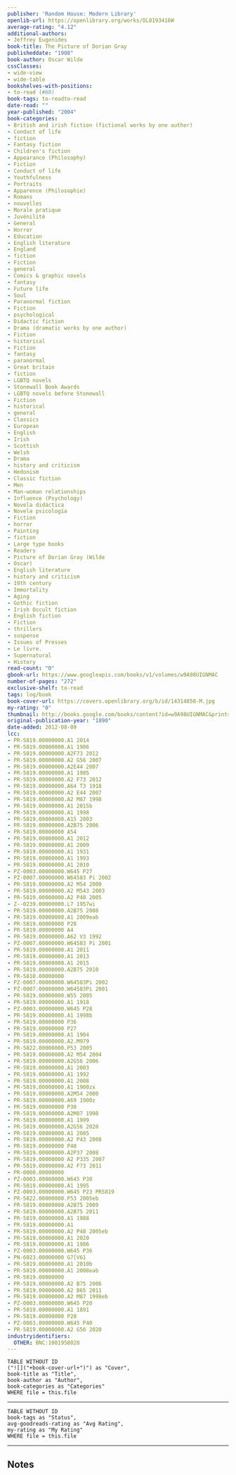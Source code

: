 ```yaml
---
publisher: 'Random House: Modern Library'
openlib-url: https://openlibrary.org/works/OL8193416W
average-rating: "4.12"
additional-authors:
- Jeffrey Eugenides
book-title: The Picture of Dorian Gray
publisheddate: "1908"
book-author: Oscar Wilde
cssClasses:
- wide-view
- wide-table
bookshelves-with-positions:
- to-read (#60)
book-tags: to-readto-read
date-read: ""
year-published: "2004"
book-categories:
- British and irish fiction (fictional works by one author)
- Conduct of life
- fiction
- Fantasy fiction
- Children's fiction
- Appearance (Philosophy)
- Fiction
- Conduct of life
- Youthfulness
- Portraits
- Apparence (Philosophie)
- Romans
- nouvelles
- Morale pratique
- Juvénilité
- General
- Horror
- Education
- English literature
- England
- fiction
- Fiction
- general
- Comics & graphic novels
- fantasy
- Future life
- Soul
- Paranormal fiction
- Fiction
- psychological
- Didactic fiction
- Drama (dramatic works by one author)
- Fiction
- historical
- Fiction
- fantasy
- paranormal
- Great britain
- fiction
- LGBTQ novels
- Stonewall Book Awards
- LGBTQ novels before Stonewall
- Fiction
- historical
- general
- Classics
- European
- English
- Irish
- Scottish
- Welsh
- Drama
- history and criticism
- Hedonism
- Classic fiction
- Men
- Man-woman relationships
- Influence (Psychology)
- Novela didáctica
- Novela psicología
- Fiction
- horror
- Painting
- fiction
- Large type books
- Readers
- Picture of Dorian Gray (Wilde
- Oscar)
- English literature
- history and criticism
- 19th century
- Immortality
- Aging
- Gothic fiction
- Irish Occult fiction
- English fiction
- Fiction
- thrillers
- suspense
- Issues of Presses
- Le livre.
- Supernatural
- History
read-count: "0"
gbook-url: https://www.googleapis.com/books/v1/volumes/w9A98UIGNMAC
number-of-pages: "272"
exclusive-shelf: to-read
tags: log/book
book-cover-url: https://covers.openlibrary.org/b/id/14314858-M.jpg
my-rating: "0"
thumbnail: http://books.google.com/books/content?id=w9A98UIGNMAC&printsec=frontcover&img=1&zoom=1&edge=curl&source=gbs_api
original-publication-year: "1890"
date-added: 2012-08-09
lcc:
- PR-5819.00000000.A1 2014
- PR-5819.00000000.A1 1906
- PR-5819.00000000.A2F73 2012
- PR-5819.00000000.A2 G56 2007
- PR-5819.00000000.A2E44 2007
- PR-5819.00000000.A1 1985
- PR-5819.00000000.A2 F73 2012
- PR-5819.00000000.A64 T3 1918
- PR-5819.00000000.A2 E44 2007
- PR-5819.00000000.A2 M87 1998
- PR-5819.00000000.A1 2015b
- PR-5819.00000000.A1 1998
- PR-5819.00000000.A15 2003
- PR-5819.00000000.A2B75 2006
- PR-5819.00000000 A54
- PR-5819.00000000.A1 2012
- PR-5819.00000000.A1 2009
- PR-5819.00000000.A1 1931
- PR-5819.00000000.A1 1993
- PR-5819.00000000.A1 2010
- PZ-0003.00000000.W645 P27
- PZ-0007.00000000.W64583 Pi 2002
- PR-5819.00000000.A2 M54 2000
- PR-5819.00000000.A2 M543 2003
- PR-5819.00000000.A2 P48 2005
- Z--0239.00000000.L7 1957wi
- PR-5819.00000000.A2B75 2008
- PR-5819.00000000.A1 2009eab
- PR-5819.00000000 P28
- PR-5819.00000000 A4
- PR-5819.00000000.A62 V3 1992
- PZ-0007.00000000.W64583 Pi 2001
- PR-5819.00000000.A1 2011
- PR-5819.00000000.A1 2013
- PR-5819.00000000.A1 2015
- PR-5819.00000000.A2B75 2010
- PR-5810.00000000
- PZ-0007.00000000.W64583Pi 2002
- PZ-0007.00000000.W64583Pi 2001
- PR-5819.00000000.W55 2005
- PR-5819.00000000.A1 1918
- PZ-0003.00000000.W645 P28
- PR-5819.00000000.A1 1998b
- PR-5819.00000000 P36
- PR-5819.00000000 P27
- PR-5819.00000000.A1 1904
- PR-5819.00000000.A2.M979
- PR-5822.00000000.P53 2005
- PR-5819.00000000.A2 M54 2004
- PR-5819.00000000.A2G56 2006
- PR-5819.00000000.A1 2003
- PR-5819.00000000.A1 1992
- PR-5819.00000000.A1 2008
- PR-5819.00000000.A1 1900zx
- PR-5819.00000000.A2M54 2000
- PR-5819.00000000.A69 1900z
- PR-5819.00000000 P30
- PR-5819.00000000.A2M87 1998
- PR-5819.00000000.A1 1999
- PR-5819.00000000.A2G56 2020
- PR-5819.00000000.A1 2005
- PR-5819.00000000.A2 P43 2008
- PR-5819.00000000 P40
- PR-5819.00000000.A2P37 2008
- PR-5819.00000000 A2 P335 2007
- PR-5819.00000000.A2 F73 2011
- PR-0000.00000000
- PZ-0003.00000000.W645 P30
- PR-5819.00000000.A1 1995
- PZ-0003.00000000.W645 P23 PR5819
- PR-5822.00000000.P53 2005eb
- PR-5819.00000000.A2B75 2009
- PR-5819.00000000.A2B75 2011
- PR-5819.00000000.A1 1988
- PR-5819.00000000.A1
- PR-5819.00000000.A2 P48 2005eb
- PR-5819.00000000.A1 2020
- PR-5819.00000000.A1 1986
- PZ-0003.00000000.W645 P36
- PN-6023.00000000 G7[V61
- PR-5819.00000000.A1 2010b
- PR-5819.00000000.A1 2008eab
- PR-5819.00000000
- PR-5819.00000000.A2 B75 2006
- PR-5819.00000000.A2 B65 2011
- PR-5819.00000000.A2 M87 1998eb
- PZ-0003.00000000.W645 P20
- PR-5819.00000000.A1 1891
- PR-5819.00000000 P20
- PZ-0003.00000000.W645 P40
- PR-5819.00000000.A2 G56 2020
industryidentifiers:
  OTHER: BNC:1001958028
---
```


```dataview
TABLE WITHOUT ID
("![]("+book-cover-url+")") as "Cover",
book-title as "Title",
book-author as "Author",
book-categories as "Categories"
WHERE file = this.file
```
---
```dataview
TABLE WITHOUT ID
book-tags as "Status",
avg-goodreads-rating as "Avg Rating",
my-rating as "My Rating"
WHERE file = this.file
```
---
## Notes


